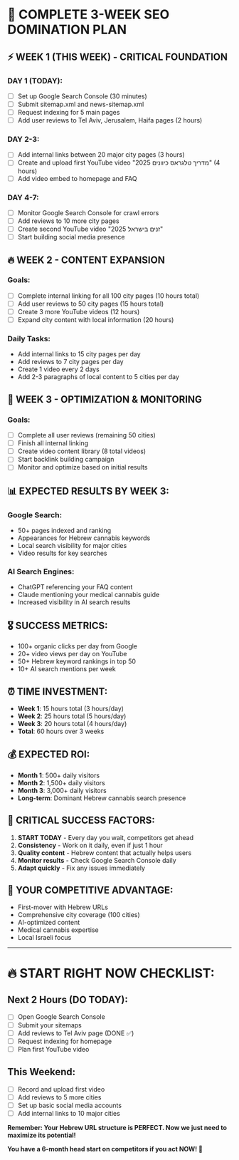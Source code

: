 # 🚀 COMPLETE 3-WEEK SEO DOMINATION PLAN

## ⚡ WEEK 1 (THIS WEEK) - CRITICAL FOUNDATION
### DAY 1 (TODAY):
- [ ] Set up Google Search Console (30 minutes)
- [ ] Submit sitemap.xml and news-sitemap.xml
- [ ] Request indexing for 5 main pages
- [ ] Add user reviews to Tel Aviv, Jerusalem, Haifa pages (2 hours)

### DAY 2-3:
- [ ] Add internal links between 20 major city pages (3 hours)
- [ ] Create and upload first YouTube video "מדריך טלגראס כיוונים 2025" (4 hours)
- [ ] Add video embed to homepage and FAQ

### DAY 4-7:
- [ ] Monitor Google Search Console for crawl errors
- [ ] Add reviews to 10 more city pages
- [ ] Create second YouTube video "זנים בישראל 2025"
- [ ] Start building social media presence

## 🔥 WEEK 2 - CONTENT EXPANSION
### Goals:
- [ ] Complete internal linking for all 100 city pages (10 hours total)
- [ ] Add user reviews to 50 city pages (15 hours total)
- [ ] Create 3 more YouTube videos (12 hours)
- [ ] Expand city content with local information (20 hours)

### Daily Tasks:
- Add internal links to 15 city pages per day
- Add reviews to 7 city pages per day
- Create 1 video every 2 days
- Add 2-3 paragraphs of local content to 5 cities per day

## 🎯 WEEK 3 - OPTIMIZATION & MONITORING
### Goals:
- [ ] Complete all user reviews (remaining 50 cities)
- [ ] Finish all internal linking
- [ ] Create video content library (8 total videos)
- [ ] Start backlink building campaign
- [ ] Monitor and optimize based on initial results

## 📊 EXPECTED RESULTS BY WEEK 3:

### Google Search:
- 50+ pages indexed and ranking
- Appearances for Hebrew cannabis keywords
- Local search visibility for major cities
- Video results for key searches

### AI Search Engines:
- ChatGPT referencing your FAQ content
- Claude mentioning your medical cannabis guide
- Increased visibility in AI search results

## 🎖️ SUCCESS METRICS:
- 100+ organic clicks per day from Google
- 20+ video views per day on YouTube
- 50+ Hebrew keyword rankings in top 50
- 10+ AI search mentions per week

## ⏰ TIME INVESTMENT:
- **Week 1**: 15 hours total (3 hours/day)
- **Week 2**: 25 hours total (5 hours/day)
- **Week 3**: 20 hours total (4 hours/day)
- **Total**: 60 hours over 3 weeks

## 💰 EXPECTED ROI:
- **Month 1**: 500+ daily visitors
- **Month 2**: 1,500+ daily visitors  
- **Month 3**: 3,000+ daily visitors
- **Long-term**: Dominant Hebrew cannabis search presence

## 🚨 CRITICAL SUCCESS FACTORS:
1. **START TODAY** - Every day you wait, competitors get ahead
2. **Consistency** - Work on it daily, even if just 1 hour
3. **Quality content** - Hebrew content that actually helps users
4. **Monitor results** - Check Google Search Console daily
5. **Adapt quickly** - Fix any issues immediately

## 🎯 YOUR COMPETITIVE ADVANTAGE:
- First-mover with Hebrew URLs
- Comprehensive city coverage (100 cities)
- AI-optimized content
- Medical cannabis expertise
- Local Israeli focus

---

# 🔥 START RIGHT NOW CHECKLIST:

## Next 2 Hours (DO TODAY):
- [ ] Open Google Search Console
- [ ] Submit your sitemaps  
- [ ] Add reviews to Tel Aviv page (DONE ✅)
- [ ] Request indexing for homepage
- [ ] Plan first YouTube video

## This Weekend:
- [ ] Record and upload first video
- [ ] Add reviews to 5 more cities
- [ ] Set up basic social media accounts
- [ ] Add internal links to 10 major cities

**Remember: Your Hebrew URL structure is PERFECT. Now we just need to maximize its potential!**

**You have a 6-month head start on competitors if you act NOW! 🚀**

